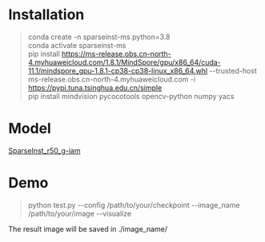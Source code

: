# Installation  
> conda create -n sparseinst-ms python=3.8  
> conda activate sparseinst-ms    
> pip install https://ms-release.obs.cn-north-4.myhuaweicloud.com/1.8.1/MindSpore/gpu/x86_64/cuda-11.1/mindspore_gpu-1.8.1-cp38-cp38-linux_x86_64.whl --trusted-host ms-release.obs.cn-north-4.myhuaweicloud.com -i https://pypi.tuna.tsinghua.edu.cn/simple   
> pip install mindvision pycocotools opencv-python numpy yacs   

# Model
[SparseInst_r50_g-iam](链接)

# Demo
> python test.py --config /path/to/your/checkpoint  --image_name /path/to/your/image --visualize  

The result image will be saved in ./image_name/
